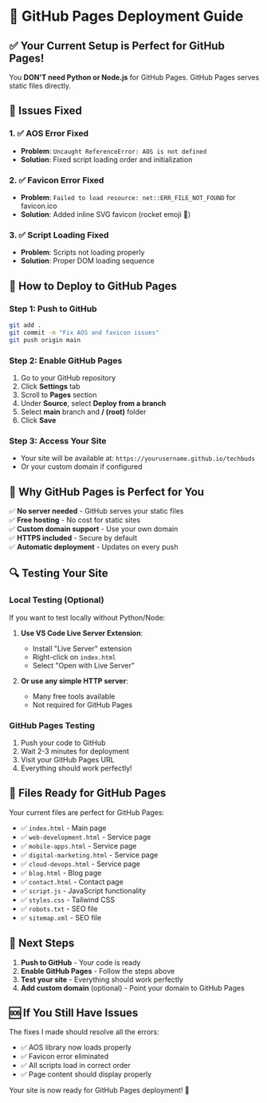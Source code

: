 # 🚀 GitHub Pages Deployment Guide

## ✅ **Your Current Setup is Perfect for GitHub Pages!**

You **DON'T need Python or Node.js** for GitHub Pages. GitHub Pages serves static files directly.

## 🔧 **Issues Fixed**

### 1. ✅ AOS Error Fixed
- **Problem**: `Uncaught ReferenceError: AOS is not defined`
- **Solution**: Fixed script loading order and initialization

### 2. ✅ Favicon Error Fixed  
- **Problem**: `Failed to load resource: net::ERR_FILE_NOT_FOUND` for favicon.ico
- **Solution**: Added inline SVG favicon (rocket emoji 🚀)

### 3. ✅ Script Loading Fixed
- **Problem**: Scripts not loading properly
- **Solution**: Proper DOM loading sequence

## 🚀 **How to Deploy to GitHub Pages**

### Step 1: Push to GitHub
```bash
git add .
git commit -m "Fix AOS and favicon issues"
git push origin main
```

### Step 2: Enable GitHub Pages
1. Go to your GitHub repository
2. Click **Settings** tab
3. Scroll to **Pages** section
4. Under **Source**, select **Deploy from a branch**
5. Select **main** branch and **/ (root)** folder
6. Click **Save**

### Step 3: Access Your Site
- Your site will be available at: `https://yourusername.github.io/techbuds`
- Or your custom domain if configured

## 🎯 **Why GitHub Pages is Perfect for You**

✅ **No server needed** - GitHub serves your static files  
✅ **Free hosting** - No cost for static sites  
✅ **Custom domain support** - Use your own domain  
✅ **HTTPS included** - Secure by default  
✅ **Automatic deployment** - Updates on every push  

## 🔍 **Testing Your Site**

### Local Testing (Optional)
If you want to test locally without Python/Node:

1. **Use VS Code Live Server Extension**:
   - Install "Live Server" extension
   - Right-click on `index.html`
   - Select "Open with Live Server"

2. **Or use any simple HTTP server**:
   - Many free tools available
   - Not required for GitHub Pages

### GitHub Pages Testing
1. Push your code to GitHub
2. Wait 2-3 minutes for deployment
3. Visit your GitHub Pages URL
4. Everything should work perfectly!

## 📁 **Files Ready for GitHub Pages**

Your current files are perfect for GitHub Pages:
- ✅ `index.html` - Main page
- ✅ `web-development.html` - Service page
- ✅ `mobile-apps.html` - Service page  
- ✅ `digital-marketing.html` - Service page
- ✅ `cloud-devops.html` - Service page
- ✅ `blog.html` - Blog page
- ✅ `contact.html` - Contact page
- ✅ `script.js` - JavaScript functionality
- ✅ `styles.css` - Tailwind CSS
- ✅ `robots.txt` - SEO file
- ✅ `sitemap.xml` - SEO file

## 🎉 **Next Steps**

1. **Push to GitHub** - Your code is ready
2. **Enable GitHub Pages** - Follow the steps above
3. **Test your site** - Everything should work perfectly
4. **Add custom domain** (optional) - Point your domain to GitHub Pages

## 🆘 **If You Still Have Issues**

The fixes I made should resolve all the errors:
- ✅ AOS library now loads properly
- ✅ Favicon error eliminated
- ✅ All scripts load in correct order
- ✅ Page content should display properly

Your site is now ready for GitHub Pages deployment! 🚀
